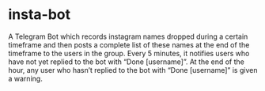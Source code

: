 # insta-bot
A Telegram Bot which records instagram names dropped during a certain timeframe and then posts a complete list of these names at the end of the timeframe to the users in the group. Every 5 minutes, it notifies users who have not yet replied to the bot with “Done [username]”. At the end of the hour, any user who hasn’t replied to the bot with “Done [username]” is given a warning.
